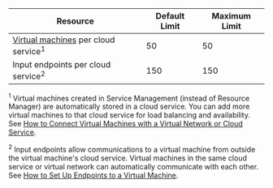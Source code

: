 Resource|Default Limit|Maximum Limit
---|---|---
[Virtual machines](../articles/virtual-machines/virtual-machines-linux-about.md) per cloud service<sup>1</sup>|50|50
Input endpoints per cloud service<sup>2</sup>|150|150

<sup>1</sup> Virtual machines created in Service Management (instead of Resource Manager) are automatically stored in a cloud service. You can add more virtual machines to that cloud service for load balancing and availability. See  [How to Connect Virtual Machines with a Virtual Network or Cloud Service](../articles/virtual-machines/virtual-machines-linux-classic-connect-vms.md).

<sup>2</sup> Input endpoints allow communications to a virtual machine from outside the virtual machine's cloud service. Virtual machines in the same cloud service or virtual network can automatically communicate with each other. See [How to Set Up Endpoints to a Virtual Machine](../articles/virtual-machines/virtual-machines-windows-classic-setup-endpoints.md). 
